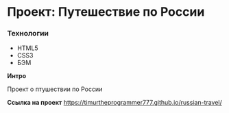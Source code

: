# Проект: Путешествие по России

### Технологии
* HTML5
* CSS3
* БЭМ

**Интро**

Проект о птушествии по России 


**Ссылка на проект**
https://timurtheprogrammer777.github.io/russian-travel/
